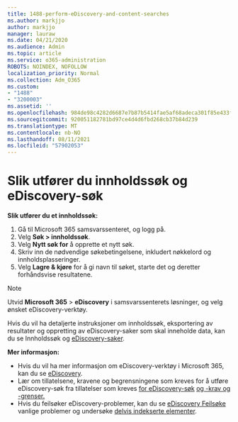 ```yaml
---
title: 1488-perform-eDiscovery-and-content-searches
ms.author: markjjo
author: markjjo
manager: lauraw
ms.date: 04/21/2020
ms.audience: Admin
ms.topic: article
ms.service: o365-administration
ROBOTS: NOINDEX, NOFOLLOW
localization_priority: Normal
ms.collection: Adm_O365
ms.custom:
- "1488"
- "3200003"
ms.assetid: ''
ms.openlocfilehash: 984de98c4282d6687e7b87b5414fae5af68adeca301f85e433fd126641b7b22a
ms.sourcegitcommit: 920051182781bd97ce4d4d6fbd268cb37b84d239
ms.translationtype: MT
ms.contentlocale: nb-NO
ms.lasthandoff: 08/11/2021
ms.locfileid: "57902053"
---
```

# <a name="how-to-perform-content-searches-and-ediscovery-searches"></a>Slik utfører du innholdssøk og eDiscovery-søk

**Slik utfører du et innholdssøk:**

1. Gå til Microsoft 365 samsvarssenteret, og logg på.
2. Velg **Søk > innholdssøk**.
3. Velg **Nytt søk for** å opprette et nytt søk.
4. Skriv inn de nødvendige søkebetingelsene, inkludert nøkkelord og innholdsplasseringer.
5. Velg **Lagre & kjøre** for å gi navn til søket, starte det og deretter forhåndsvise resultatene.

> [!NOTE]
> Utvid **Microsoft 365**  >   **eDiscovery** i samsvarssenterets løsninger, og velg ønsket eDiscovery-verktøy.

Hvis du vil ha detaljerte instruksjoner om innholdssøk, eksportering [](https://docs.microsoft.com/microsoft-365/compliance/content-search) av resultater og oppretting av eDiscovery-saker som skal inneholde data, kan du se Innholdssøk og [eDiscovery-saker](https://docs.microsoft.com/microsoft-365/compliance/ediscovery-cases).

**Mer informasjon:**

- Hvis du vil ha mer informasjon om eDiscovery-verktøy i Microsoft 365, kan du se [eDiscovery](https://docs.microsoft.com/microsoft-365/compliance/ediscovery).
- Lær om tillatelsene, kravene og begrensningene som kreves for å utføre eDiscovery-søk fra tillatelser som kreves [for eDiscovery-søk](https://docs.microsoft.com/microsoft-365/compliance/assign-ediscovery-permissions) [og -krav og -grenser.](https://docs.microsoft.com/microsoft-365/compliance/limits-for-content-search)
- Hvis du feilsøker eDiscovery-problemer, kan du se [eDiscovery Feilsøke](https://docs.microsoft.com/microsoft-365/compliance/ediscovery-troubleshooting-common-issues) vanlige problemer og undersøke [delvis indekserte elementer](https://docs.microsoft.com/microsoft-365/compliance/investigating-partially-indexed-items-in-ediscovery).
